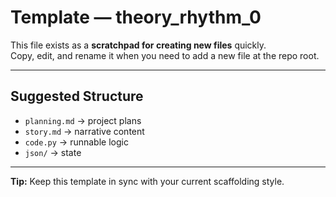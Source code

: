 # Template — theory_rhythm_0

This file exists as a **scratchpad for creating new files** quickly.  
Copy, edit, and rename it when you need to add a new file at the repo root.

---

## Suggested Structure
- `planning.md` → project plans
- `story.md` → narrative content
- `code.py` → runnable logic
- `json/` → state

---

**Tip:** Keep this template in sync with your current scaffolding style.
